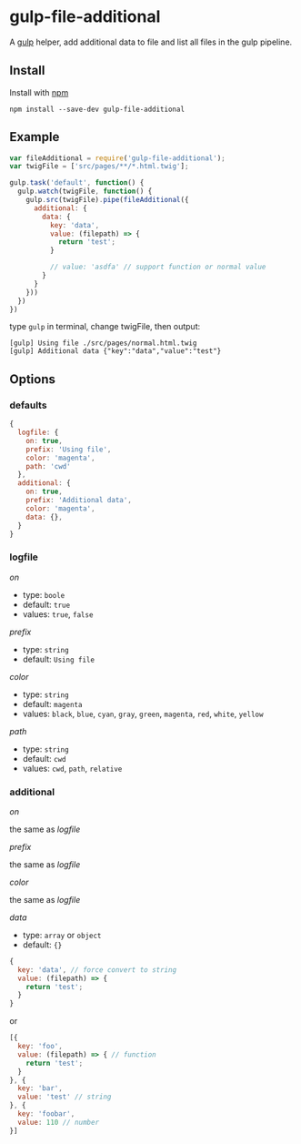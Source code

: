 # gulp-file-additional

A [gulp](http://gulpjs.com) helper, add additional data to file and list all files in the gulp pipeline.

## Install

Install  with [npm](https://npmjs.org/package/gulp-file-additional)

```
npm install --save-dev gulp-file-additional
```

## Example

```javascript
var fileAdditional = require('gulp-file-additional');
var twigFile = ['src/pages/**/*.html.twig'];

gulp.task('default', function() {
  gulp.watch(twigFile, function() {
    gulp.src(twigFile).pipe(fileAdditional({
      additional: {
        data: {
          key: 'data',
          value: (filepath) => {
            return 'test';
          }

          // value: 'asdfa' // support function or normal value
        }
      }
    }))
  })
})
```

type `gulp` in terminal, change twigFile, then output:

```
[gulp] Using file ./src/pages/normal.html.twig
[gulp] Additional data {"key":"data","value":"test"}
```

## Options


### defaults

```javascript
{
  logfile: {
    on: true,
    prefix: 'Using file',
    color: 'magenta',
    path: 'cwd'
  },
  additional: {
    on: true,
    prefix: 'Additional data',
    color: 'magenta',
    data: {},
  }
}
```

### logfile

*on*

* type: `boole`
* default: `true`
* values: `true`, `false`

*prefix*

* type: `string`
* default: `Using file`

*color*

* type: `string`
* default: `magenta`
* values: `black`, `blue`, `cyan`, `gray`, `green`, `magenta`, `red`, `white`, `yellow`

*path*

* type: `string`
* default: `cwd`
* values: `cwd`, `path`, `relative`

### additional

*on*

the same as *logfile*

*prefix*

the same as *logfile*

*color*

the same as *logfile*

*data*

* type: `array` or `object`
* default: `{}`

```javascript
{
  key: 'data', // force convert to string
  value: (filepath) => {
    return 'test';
  }
}
```

or 

```javascript
[{
  key: 'foo',
  value: (filepath) => { // function
    return 'test';
  }
}, {
  key: 'bar',
  value: 'test' // string
}, {
  key: 'foobar',
  value: 110 // number
}]
```
